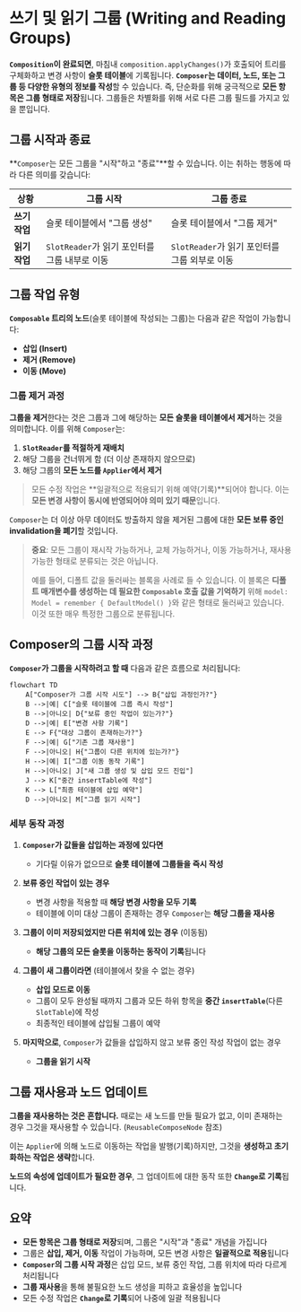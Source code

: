 # 쓰기 및 읽기 그룹 (Writing and Reading Groups)

**`Composition`이 완료되면**, 마침내 ```composition.applyChanges()```가 호출되어 트리를 구체화하고 변경 사항이 **슬롯 테이블**에 기록됩니다. **`Composer`는 데이터, 노드, 또는 그룹 등 다양한 유형의 정보를 작성**할 수 있습니다. 즉, 단순화를 위해 궁극적으로 **모든 항목은 그룹 형태로 저장**됩니다. 그룹들은 차별화를 위해 서로 다른 그룹 필드를 가지고 있을 뿐입니다.

## 그룹 시작과 종료

**`Composer`는 모든 그룹을 "시작"하고 "종료"**할 수 있습니다. 이는 취하는 행동에 따라 다른 의미를 갖습니다:

| 상황 | 그룹 시작 | 그룹 종료 |
|------|----------|----------|
| **쓰기 작업** | 슬롯 테이블에서 "그룹 생성" | 슬롯 테이블에서 "그룹 제거" |
| **읽기 작업** | `SlotReader`가 읽기 포인터를 그룹 내부로 이동 | `SlotReader`가 읽기 포인터를 그룹 외부로 이동 |

## 그룹 작업 유형

**`Composable` 트리의 노드**(슬롯 테이블에 작성되는 그룹)는 다음과 같은 작업이 가능합니다:

- **삽입 (Insert)**
- **제거 (Remove)**
- **이동 (Move)**

### 그룹 제거 과정

**그룹을 제거**한다는 것은 그룹과 그에 해당하는 **모든 슬롯을 테이블에서 제거**하는 것을 의미합니다. 이를 위해 `Composer`는:

1. **`SlotReader`를 적절하게 재배치**
2. 해당 그룹을 건너뛰게 함 (더 이상 존재하지 않으므로)
3. 해당 그룹의 **모든 노드를 `Applier`에서 제거**

> 모든 수정 작업은 **일괄적으로 적용되기 위해 예약(기록)**되어야 합니다. 이는 **모든 변경 사항이 동시에 반영되어야 의미 있기 때문**입니다.

`Composer`는 더 이상 아무 데이터도 방출하지 않을 제거된 그룹에 대한 **모든 보류 중인 invalidation을 폐기**할 것입니다.

> **중요**: 모든 그룹이 재시작 가능하거나, 교체 가능하거나, 이동 가능하거나, 재사용 가능한 형태로 분류되는 것은 아닙니다. 
> 
> 예를 들어, 디폴트 값을 둘러싸는 블록을 사례로 들 수 있습니다. 이 블록은 **디폴트 매개변수를 생성하는 데 필요한 `Composable` 호출 값을 기억하기** 위해 ```model: Model = remember { DefaultModel() }```와 같은 형태로 둘러싸고 있습니다. 이것 또한 매우 특정한 그룹으로 분류됩니다.

## Composer의 그룹 시작 과정

**`Composer`가 그룹을 시작하려고 할 때** 다음과 같은 흐름으로 처리됩니다:

```mermaid
flowchart TD
    A["Composer가 그룹 시작 시도"] --> B{"삽입 과정인가?"}
    B -->|예| C["슬롯 테이블에 그룹 즉시 작성"]
    B -->|아니오| D{"보류 중인 작업이 있는가?"}
    D -->|예| E["변경 사항 기록"]
    E --> F{"대상 그룹이 존재하는가?"}
    F -->|예| G["기존 그룹 재사용"]
    F -->|아니오| H{"그룹이 다른 위치에 있는가?"}
    H -->|예| I["그룹 이동 동작 기록"]
    H -->|아니오| J["새 그룹 생성 및 삽입 모드 진입"]
    J --> K["중간 insertTable에 작성"]
    K --> L["최종 테이블에 삽입 예약"]
    D -->|아니오| M["그룹 읽기 시작"]
```

### 세부 동작 과정

1. **`Composer`가 값들을 삽입하는 과정에 있다면**
   - 기다릴 이유가 없으므로 **슬롯 테이블에 그룹들을 즉시 작성**

2. **보류 중인 작업이 있는 경우**
   - 변경 사항을 적용할 때 **해당 변경 사항을 모두 기록**
   - 테이블에 이미 대상 그룹이 존재하는 경우 `Composer`는 **해당 그룹을 재사용**

3. **그룹이 이미 저장되었지만 다른 위치에 있는 경우** (이동됨)
   - **해당 그룹의 모든 슬롯을 이동하는 동작이 기록**됩니다

4. **그룹이 새 그룹이라면** (테이블에서 찾을 수 없는 경우)
   - **삽입 모드로 이동**
   - 그룹이 모두 완성될 때까지 그룹과 모든 하위 항목을 **중간 `insertTable`**(다른 `SlotTable`)에 작성
   - 최종적인 테이블에 삽입될 그룹이 예약

5. **마지막으로**, `Composer`가 값들을 삽입하지 않고 보류 중인 작성 작업이 없는 경우
   - **그룹을 읽기 시작**

## 그룹 재사용과 노드 업데이트

**그룹을 재사용하는 것은 흔합니다.** 때로는 새 노드를 만들 필요가 없고, 이미 존재하는 경우 그것을 재사용할 수 있습니다. (`ReusableComposeNode` 참조)

이는 `Applier`에 의해 노드로 이동하는 작업을 발행(기록)하지만, 그것을 **생성하고 초기화하는 작업은 생략**합니다.

**노드의 속성에 업데이트가 필요한 경우**, 그 업데이트에 대한 동작 또한 **`Change`로 기록**됩니다.

## 요약

- **모든 항목은 그룹 형태로 저장**되며, 그룹은 "시작"과 "종료" 개념을 가집니다
- 그룹은 **삽입, 제거, 이동** 작업이 가능하며, 모든 변경 사항은 **일괄적으로 적용**됩니다
- **`Composer`의 그룹 시작 과정**은 삽입 모드, 보류 중인 작업, 그룹 위치에 따라 다르게 처리됩니다
- **그룹 재사용**을 통해 불필요한 노드 생성을 피하고 효율성을 높입니다
- 모든 수정 작업은 **`Change`로 기록**되어 나중에 일괄 적용됩니다